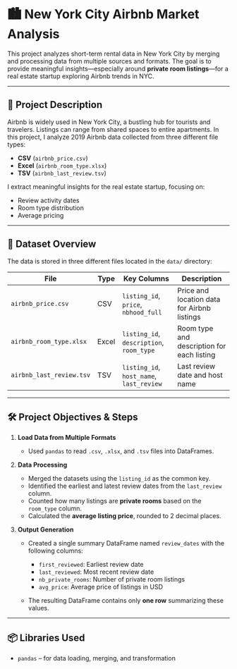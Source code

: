 # 🏙️ New York City Airbnb Market Analysis

This project analyzes short-term rental data in New York City by merging and processing data from multiple sources and formats. The goal is to provide meaningful insights—especially around **private room listings**—for a real estate startup exploring Airbnb trends in NYC.

---

## 📄 Project Description

Airbnb is widely used in New York City, a bustling hub for tourists and travelers. Listings can range from shared spaces to entire apartments. In this project, I analyze 2019 Airbnb data collected from three different file types:

- **CSV** (`airbnb_price.csv`)
- **Excel** (`airbnb_room_type.xlsx`)
- **TSV** (`airbnb_last_review.tsv`)

I extract meaningful insights for the real estate startup, focusing on:
- Review activity dates
- Room type distribution
- Average pricing

---

## 🧾 Dataset Overview

The data is stored in three different files located in the `data/` directory:

| File | Type | Key Columns | Description |
|------|------|-------------|-------------|
| `airbnb_price.csv` | CSV | `listing_id`, `price`, `nbhood_full` | Price and location data for Airbnb listings |
| `airbnb_room_type.xlsx` | Excel | `listing_id`, `description`, `room_type` | Room type and description for each listing |
| `airbnb_last_review.tsv` | TSV | `listing_id`, `host_name`, `last_review` | Last review date and host name |

---

## 🛠️ Project Objectives & Steps

1. **Load Data from Multiple Formats**  
   - Used `pandas` to read `.csv`, `.xlsx`, and `.tsv` files into DataFrames.
   
2. **Data Processing**  
   - Merged the datasets using the `listing_id` as the common key.
   - Identified the earliest and latest review dates from the `last_review` column.
   - Counted how many listings are **private rooms** based on the `room_type` column.
   - Calculated the **average listing price**, rounded to 2 decimal places.

3. **Output Generation**  
   - Created a single summary DataFrame named `review_dates` with the following columns:
     - `first_reviewed`: Earliest review date
     - `last_reviewed`: Most recent review date
     - `nb_private_rooms`: Number of private room listings
     - `avg_price`: Average price of listings in USD

   - The resulting DataFrame contains only **one row** summarizing these values.

---

## 📦 Libraries Used

- `pandas` – for data loading, merging, and transformation

